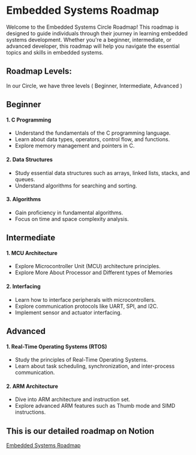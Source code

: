 # Embedded Systems Roadmap

Welcome to the Embedded Systems Circle Roadmap! This roadmap is designed to guide individuals through their journey in learning embedded systems development. Whether you're a beginner, intermediate, or advanced developer, this roadmap will help you navigate the essential topics and skills in embedded systems.

## Roadmap Levels: 
In our Circle, we have three levels ( Beginner, Intermediate, Advanced )

## Beginner

#### 1. C Programming
- Understand the fundamentals of the C programming language.
- Learn about data types, operators, control flow, and functions.
- Explore memory management and pointers in C.

#### 2. Data Structures
- Study essential data structures such as arrays, linked lists, stacks, and queues.
- Understand algorithms for searching and sorting.

#### 3. Algorithms
- Gain proficiency in fundamental algorithms.
- Focus on time and space complexity analysis.

## Intermediate

#### 1. MCU Architecture
- Explore Microcontroller Unit (MCU) architecture principles.
- Explore More About Processor and Different types of Memories 

#### 2. Interfacing
- Learn how to interface peripherals with microcontrollers.
- Explore communication protocols like UART, SPI, and I2C.
- Implement sensor and actuator interfacing.

## Advanced

#### 1. Real-Time Operating Systems (RTOS)
- Study the principles of Real-Time Operating Systems.
- Learn about task scheduling, synchronization, and inter-process communication.

#### 2. ARM Architecture
- Dive into ARM architecture and instruction set.
- Explore advanced ARM features such as Thumb mode and SIMD instructions.

## This is our detailed roadmap on Notion
[Embedded Systems Roadmap](https://grandiose-prune-b89.notion.site/Embedded-Systems-8acf7c4fb88b49c2b541309c18b6407c)
